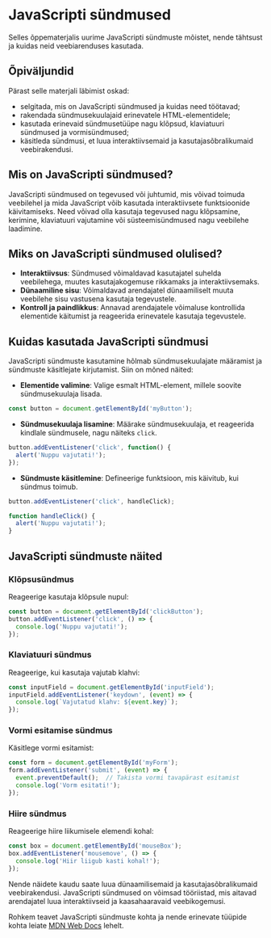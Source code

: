 # JavaScripti sündmused

Selles õppematerjalis uurime JavaScripti sündmuste mõistet, nende tähtsust ja kuidas neid veebiarenduses kasutada.

## Õpiväljundid

Pärast selle materjali läbimist oskad:

- selgitada, mis on JavaScripti sündmused ja kuidas need töötavad;
- rakendada sündmusekuulajaid erinevatele HTML-elementidele;
- kasutada erinevaid sündmusetüüpe nagu klõpsud, klaviatuuri sündmused ja vormisündmused;
- käsitleda sündmusi, et luua interaktiivsemaid ja kasutajasõbralikumaid veebirakendusi.

## Mis on JavaScripti sündmused?

JavaScripti sündmused on tegevused või juhtumid, mis võivad toimuda veebilehel ja mida JavaScript võib kasutada interaktiivsete funktsioonide käivitamiseks. Need võivad olla kasutaja tegevused nagu klõpsamine, kerimine, klaviatuuri vajutamine või süsteemisündmused nagu veebilehe laadimine.

## Miks on JavaScripti sündmused olulised?

- **Interaktiivsus**: Sündmused võimaldavad kasutajatel suhelda veebilehega, muutes kasutajakogemuse rikkamaks ja interaktiivsemaks.
- **Dünaamiline sisu**: Võimaldavad arendajatel dünaamiliselt muuta veebilehe sisu vastusena kasutaja tegevustele.
- **Kontroll ja paindlikkus**: Annavad arendajatele võimaluse kontrollida elementide käitumist ja reageerida erinevatele kasutaja tegevustele.

## Kuidas kasutada JavaScripti sündmusi

JavaScripti sündmuste kasutamine hõlmab sündmusekuulajate määramist ja sündmuste käsitlejate kirjutamist. Siin on mõned näited:

- **Elementide valimine**: Valige esmalt HTML-element, millele soovite sündmusekuulaja lisada.

```javascript
const button = document.getElementById('myButton');
```

- **Sündmusekuulaja lisamine**: Määrake sündmusekuulaja, et reageerida kindlale sündmusele, nagu näiteks `click`.

```javascript
button.addEventListener('click', function() {
  alert('Nuppu vajutati!');
});
```

- **Sündmuste käsitlemine**: Defineerige funktsioon, mis käivitub, kui sündmus toimub.

```javascript
button.addEventListener('click', handleClick);

function handleClick() {
  alert('Nuppu vajutati!');
}
```

## JavaScripti sündmuste näited

### Klõpsusündmus

Reageerige kasutaja klõpsule nupul:

```javascript
const button = document.getElementById('clickButton');
button.addEventListener('click', () => {
  console.log('Nuppu vajutati!');
});
```

### Klaviatuuri sündmus

Reageerige, kui kasutaja vajutab klahvi:

```javascript
const inputField = document.getElementById('inputField');
inputField.addEventListener('keydown', (event) => {
  console.log(`Vajutatud klahv: ${event.key}`);
});
```

### Vormi esitamise sündmus

Käsitlege vormi esitamist:

```javascript
const form = document.getElementById('myForm');
form.addEventListener('submit', (event) => {
  event.preventDefault();  // Takista vormi tavapärast esitamist
  console.log('Vorm esitati!');
});
```

### Hiire sündmus

Reageerige hiire liikumisele elemendi kohal:

```javascript
const box = document.getElementById('mouseBox');
box.addEventListener('mousemove', () => {
  console.log('Hiir liigub kasti kohal!');
});
```

Nende näidete kaudu saate luua dünaamilisemaid ja kasutajasõbralikumaid veebirakendusi. JavaScripti sündmused on võimsad tööriistad, mis aitavad arendajatel luua interaktiivseid ja kaasahaaravaid veebikogemusi.

Rohkem teavet JavaScripti sündmuste kohta ja nende erinevate tüüpide kohta leiate [MDN Web Docs](https://developer.mozilla.org/en-US/docs/Web/Events) lehelt.
